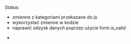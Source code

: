 Status:
+ zmienne z kategoriami przekazane do js
+ wykorzystać zmienne w kodzie
+ naprawić odzysk danych poprzez użycie form.is_valid
- 
